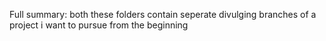 Full summary: both these folders contain seperate divulging branches of a project i want to pursue from the beginning
